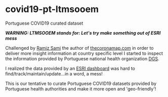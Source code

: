 # covid19-pt-ltmsooem
Portuguese COVID19 curated dataset

***WARNING: LTMSOOEM stands for: Let's try make something out of ESRI mess***

Challenged by [Ramiz Sami](https://www.linkedin.com/in/ramizsami/) the author of [thecoronamap.com](https://www.thecoronamap.com) in order to deliver more insight information at country specific level I started to inspect the information provided by Portuguese national health organization [DGS](https://www.dgs.pt).

I realized the data provided by an [ESRI dashboard](https://covid19.min-saude.pt/ponto-de-situacao-atual-em-portugal/) was hard to find/track/maintain/update...in a word, a mess!

This is our tentative to curate Portuguese COVID19 datasets provided by Portuguese health authorities and make it more open and 'geo-friendly'!
